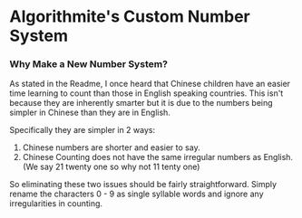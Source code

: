 # Algorithmite's Custom Number System

### Why Make a New Number System?

As stated in the Readme, I once heard that Chinese children have an easier time learning to count than those in English speaking countries. This isn't because they are inherently smarter but it is due to the numbers being simpler in Chinese than they are in English.

Specifically they are simpler in 2 ways:
1. Chinese numbers are shorter and easier to say.
2. Chinese Counting does not have the same irregular numbers as English. (We say 21 twenty one so why not 11 tenty one)

So eliminating these two issues should be fairly straightforward. Simply rename the characters 0 - 9 as single syllable words and ignore any irregularities in counting.

